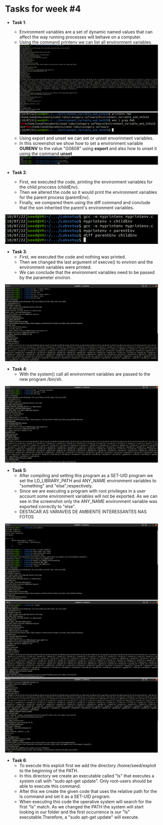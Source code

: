 # Tasks for week \#4

- **Task 1**:
  - Environment variables are a set of dynamic named values that can affect the way running processes will behave on a computer.
  - Using the command printenv we can list all environment variables.
  ![task1.1](docs/logbook4/task1_ph1.png)
  ![task1.2](docs/logbook4/task1_ph2.png)
  - Using export and unset we can set or unset envorinment variables.
  - In this screenshot we show how to set a environment variable **OURENV** to the value "G0808" using **export** and also how to unset it using the command **unset**
  ![task1.3](docs/logbook4/task1_ph3.png)

- **Task 2**:
  - First, we executed the code, printing the environment variables for the child proccess (childEnv).
  - Then we altered the code so it would print the environment variables for the parent process (parentEnv).
  - Finally, we compared them using the diff command and conclude that the son inherited the parent's environment variables. 

![task2](docs/logbook4/task2_ph1.png)

- **Task 3**:
  - First, we executed the code and nothing was printed.
  - Then we changed the last argument of execve() to *environ* and the environment variables were printed.
  - We can conclude that the environment variables need to be passed by the parameter *environ*.

![task3](docs/logbook4/task3_ph1.png)

- **Task 4**:
  - With the system() call all environment variables are passed to the new program /bin/sh.

![task4](docs/logbook4/task4_ph1.png)

- **Task 5**:
  - After compiling and setting this program as a SET-UID program we set the LD_LIBRARY_PATH and ANY_NAME environment variables to "something" and "else",respectively.
  - Since we are executing a program with root privileges in a user account some environment variables will not be exported. As we can see in the screenshot only the ANY_NAME environment variable was exported correctly to "else".
  - DESTACAR AS VARIAVEIS DE AMBIENTE INTERESSANTES NAS FOTOS

![task5.1](docs/logbook4/task5_ph1.png)
![task5.2](docs/logbook4/task5_ph2.png)
![task5.3](docs/logbook4/task5_ph3.png)
- **Task 6**:
  - To execute this exploit first we add the directory /home/seed/exploit to the beginning of the PATH.
  - In this directory we create an executable called "ls" that executes a system call with "sudo apt-get update". Only root-users should be able to execute this command.
  - After this we create the given code that uses the relative path for the ls command and set it as a SET-UID program.
  - When executing this code the operative system will search for the first "ls" match. As we changed the PATH the system will start looking in our folder and the first occurrence is our "ls" executable.Therefore, a "sudo apt-get update" will execute.

  

